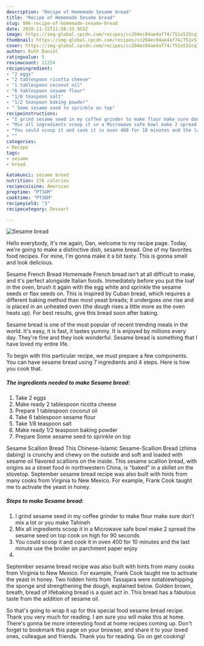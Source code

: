 ```yaml
---
description: "Recipe of Homemade Sesame bread"
title: "Recipe of Homemade Sesame bread"
slug: 906-recipe-of-homemade-sesame-bread
date: 2020-11-15T11:58:33.955Z
image: https://img-global.cpcdn.com/recipes/cc204ec04ae4af74/751x532cq70/sesame-bread-recipe-main-photo.jpg
thumbnail: https://img-global.cpcdn.com/recipes/cc204ec04ae4af74/751x532cq70/sesame-bread-recipe-main-photo.jpg
cover: https://img-global.cpcdn.com/recipes/cc204ec04ae4af74/751x532cq70/sesame-bread-recipe-main-photo.jpg
author: Ruth Daniel
ratingvalue: 5
reviewcount: 11254
recipeingredient:
- "2 eggs"
- "2 tablespoon ricotta cheese"
- "1 tablespoon coconut oil"
- "6 tablespoon sesame flour"
- "1/8 teaspoon salt"
- "1/2 teaspoon baking powder"
- " Some sesame seed to sprinkle on top"
recipeinstructions:
- "I grind sesame seed in my coffee grinder to make flour make sure don’t mix a lot or you make Tahineh"
- "Mix all ingredients scoop it in a Microwave safe bowl make 2 spread the sesame seed on top cook on high for 90 seconds"
- "You could scoop it and cook it in oven 400 for 10 minutes and the last minute use the broiler on parchment paper enjoy"
- ""
categories:
- Recipe
tags:
- sesame
- bread

katakunci: sesame bread 
nutrition: 276 calories
recipecuisine: American
preptime: "PT34M"
cooktime: "PT36M"
recipeyield: "3"
recipecategory: Dessert

---
```



![Sesame bread](https://img-global.cpcdn.com/recipes/cc204ec04ae4af74/751x532cq70/sesame-bread-recipe-main-photo.jpg)

Hello everybody, it's me again, Dan, welcome to my recipe page. Today, we're going to make a distinctive dish, sesame bread. One of my favorites food recipes. For mine, I'm gonna make it a bit tasty. This is gonna smell and look delicious.

Sesame French Bread Homemade French bread isn&#39;t at all difficult to make, and it&#39;s perfect alongside Italian foods. Immediately before you put the loaf in the oven, brush it again with the egg white and sprinkle the sesame seeds or flax seeds on. This is inspired by Cuban bread, which requires a different baking method than most yeast breads; it undergoes one rise and is placed in an unheated oven (the dough rises a little more as the oven heats up). For best results, give this bread soon after baking.

Sesame bread is one of the most popular of recent trending meals in the world. It's easy, it is fast, it tastes yummy. It is enjoyed by millions every day. They're fine and they look wonderful. Sesame bread is something that I have loved my entire life.


To begin with this particular recipe, we must prepare a few components. You can have sesame bread using 7 ingredients and 4 steps. Here is how you cook that.

<!--inarticleads1-->

##### The ingredients needed to make Sesame bread:

1. Take 2 eggs
1. Make ready 2 tablespoon ricotta cheese
1. Prepare 1 tablespoon coconut oil
1. Take 6 tablespoon sesame flour
1. Take 1/8 teaspoon salt
1. Make ready 1/2 teaspoon baking powder
1. Prepare  Some sesame seed to sprinkle on top


Sesame Scallion Bread This Chinese-Islamic Sesame-Scallion Bread (zhima dabing) is crunchy and chewy on the outside and soft and loaded with sesame oil flavored scallions on the inside. This sesame scallion bread, with origins as a street food in northwestern China, is &#34;baked&#34; in a skillet on the stovetop. September sesame bread recipe was also built with hints from many cooks from Virginia to New Mexico. For example, Frank Cook taught me to activate the yeast in honey. 

<!--inarticleads2-->

##### Steps to make Sesame bread:

1. I grind sesame seed in my coffee grinder to make flour make sure don’t mix a lot or you make Tahineh
1. Mix all ingredients scoop it in a Microwave safe bowl make 2 spread the sesame seed on top cook on high for 90 seconds
1. You could scoop it and cook it in oven 400 for 10 minutes and the last minute use the broiler on parchment paper enjoy
1. 


September sesame bread recipe was also built with hints from many cooks from Virginia to New Mexico. For example, Frank Cook taught me to activate the yeast in honey. Two hidden hints from Tassajara were notablewhipping the sponge and strengthening the dough, explained below. Golden brown, breath, bread of lifebaking bread is a quiet act in. This bread has a fabulous taste from the addition of sesame oil. 

So that's going to wrap it up for this special food sesame bread recipe. Thank you very much for reading. I am sure you will make this at home. There's gonna be more interesting food at home recipes coming up. Don't forget to bookmark this page on your browser, and share it to your loved ones, colleague and friends. Thank you for reading. Go on get cooking!
